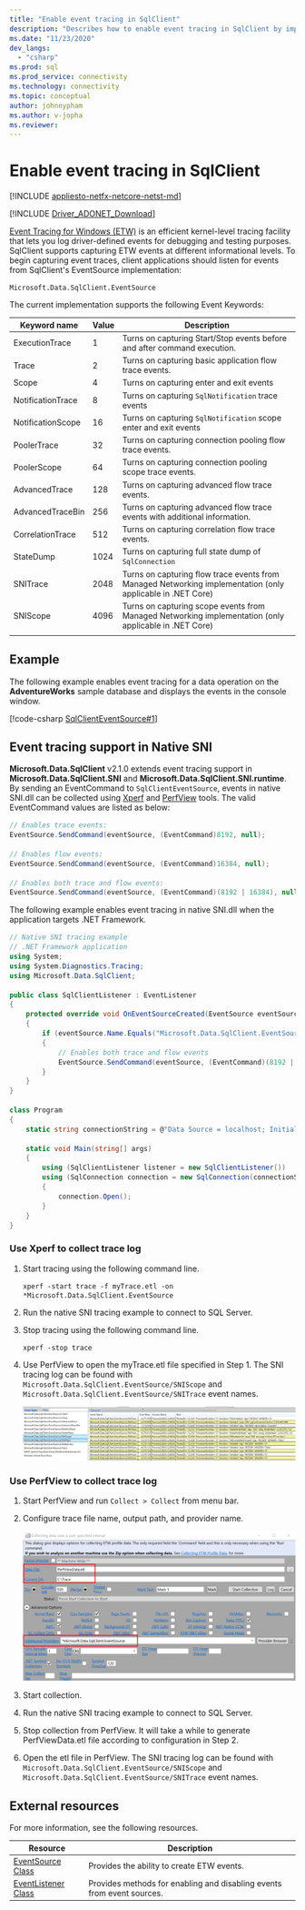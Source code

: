 ```yaml
---
title: "Enable event tracing in SqlClient"
description: "Describes how to enable event tracing in SqlClient by implementing an event listener and how to access the event data."
ms.date: "11/23/2020"
dev_langs: 
  - "csharp"
ms.prod: sql
ms.prod_service: connectivity
ms.technology: connectivity
ms.topic: conceptual
author: johnnypham
ms.author: v-jopha
ms.reviewer: 
---
```

# Enable event tracing in SqlClient

[!INCLUDE [appliesto-netfx-netcore-netst-md](../../includes/appliesto-netfx-netcore-netst-md.md)]

[!INCLUDE [Driver_ADONET_Download](../../includes/driver_adonet_download.md)]

[Event Tracing for Windows (ETW)](/windows/win32/etw/event-tracing-portal) is an efficient kernel-level tracing facility that lets you log driver-defined events for debugging and testing purposes. SqlClient supports capturing ETW events at different informational levels. To begin capturing event traces, client applications should listen for events from SqlClient's EventSource implementation:

```
Microsoft.Data.SqlClient.EventSource
```

The current implementation supports the following Event Keywords:

| Keyword name | Value | Description |
| ------------ | ----- | ----------- |
| ExecutionTrace | 1 | Turns on capturing Start/Stop events before and after command execution. |
| Trace | 2 | Turns on capturing basic application flow trace events. |
| Scope | 4 | Turns on capturing enter and exit events |
| NotificationTrace | 8 | Turns on capturing `SqlNotification` trace events |
| NotificationScope | 16 | Turns on capturing `SqlNotification` scope enter and exit events |
| PoolerTrace | 32 | Turns on capturing connection pooling flow trace events. |
| PoolerScope | 64 | Turns on capturing connection pooling scope trace events. |
| AdvancedTrace | 128 | Turns on capturing advanced flow trace events. |
| AdvancedTraceBin  | 256 | Turns on capturing advanced flow trace events with additional information. |
| CorrelationTrace | 512 | Turns on capturing correlation flow trace events. |
| StateDump | 1024 | Turns on capturing full state dump of `SqlConnection` |
| SNITrace | 2048 | Turns on capturing flow trace events from Managed Networking implementation (only applicable in .NET Core) |
| SNIScope | 4096 | Turns on capturing scope events from Managed Networking implementation (only applicable in .NET Core) |
|||

## Example
The following example enables event tracing for a data operation on the **AdventureWorks** sample database and displays the events in the console window.

[!code-csharp [SqlClientEventSource#1](~/../sqlclient/doc/samples/SqlClientEventSource.cs#1)]

## Event tracing support in Native SNI

**Microsoft.Data.SqlClient** v2.1.0 extends event tracing support in **Microsoft.Data.SqlClient.SNI** and **Microsoft.Data.SqlClient.SNI.runtime**. By sending an EventCommand to `SqlClientEventSource`, events in native SNI.dll can be collected using [Xperf](https://docs.microsoft.com/windows-hardware/test/wpt/) and [PerfView](https://github.com/microsoft/perfview) tools. The valid EventCommand values are listed as below:

```cs
// Enables trace events:
EventSource.SendCommand(eventSource, (EventCommand)8192, null);

// Enables flow events:
EventSource.SendCommand(eventSource, (EventCommand)16384, null);

// Enables both trace and flow events:
EventSource.SendCommand(eventSource, (EventCommand)(8192 | 16384), null);
```

The following example enables event tracing in native SNI.dll when the application targets .NET Framework. 

```cs
// Native SNI tracing example
// .NET Framework application
using System;
using System.Diagnostics.Tracing;
using Microsoft.Data.SqlClient;

public class SqlClientListener : EventListener
{
    protected override void OnEventSourceCreated(EventSource eventSource)
    {
        if (eventSource.Name.Equals("Microsoft.Data.SqlClient.EventSource"))
        {
            // Enables both trace and flow events
            EventSource.SendCommand(eventSource, (EventCommand)(8192 | 16384), null);
        }
    }
}

class Program
{
    static string connectionString = @"Data Source = localhost; Initial Catalog = AdventureWorks;Integrated Security=true;";

    static void Main(string[] args)
    {
        using (SqlClientListener listener = new SqlClientListener())
        using (SqlConnection connection = new SqlConnection(connectionString))
        {
            connection.Open();
        }        
    }
}
```

### Use Xperf to collect trace log

1. Start tracing using the following command line.

   ```
   xperf -start trace -f myTrace.etl -on *Microsoft.Data.SqlClient.EventSource
   ```
   
2. Run the native SNI tracing example to connect to SQL Server.

3. Stop tracing using the following command line.

   ```
   xperf -stop trace
   ```
   
4. Use PerfView to open the myTrace.etl file specified in Step 1. The SNI tracing log can be found with `Microsoft.Data.SqlClient.EventSource/SNIScope` and `Microsoft.Data.SqlClient.EventSource/SNITrace` event names. 

   ![Use PerfView to view SNI trace file](media/view-event-trace-native-sni.png)


### Use PerfView to collect trace log

1. Start PerfView and run `Collect > Collect` from menu bar.

2. Configure trace file name, output path, and provider name.

   ![Configure Prefview before collection](media/collect-event-trace-native-sni.png)
   
3. Start collection.

4. Run the native SNI tracing example to connect to SQL Server.

5. Stop collection from PerfView. It will take a while to generate PerfViewData.etl file according to configuration in Step 2.

6. Open the etl file in PerfView. The SNI tracing log can be found with `Microsoft.Data.SqlClient.EventSource/SNIScope` and `Microsoft.Data.SqlClient.EventSource/SNITrace` event names. 


## External resources  
For more information, see the following resources.  
  
|Resource|Description|  
|--------------|-----------------|  
|[EventSource Class](/dotnet/api/system.diagnostics.tracing.eventsource)|Provides the ability to create ETW events.| 
|[EventListener Class](/dotnet/api/system.diagnostics.tracing.eventlistener)|Provides methods for enabling and disabling events from event sources.|
